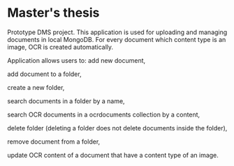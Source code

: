 # Master's thesis

Prototype DMS project.
This application is used for uploading and managing documents in local MongoDB.
For every document which content type is an image, OCR is created automatically.

Application allows users to:
 add new document,
 
 add document to a folder,
 
 create a new folder,
 
 search documents in a folder by a name,
 
 search OCR documents in a ocrdocuments collection by a content,
 
 delete folder (deleting a folder does not delete documents inside the folder),
 
 remove document from a folder,
 
 update OCR content of a document that have a content type of an image.
